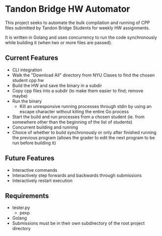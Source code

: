# Tandon Bridge HW Automator

This project seeks to automate the bulk compilation and running of CPP files submitted by Tandon Bridge Students for weekly HW assignments.

It is written in Golang and uses concurrency to run the code synchronously while building it (when two or more files are passed).

## Current Features

* CLI integration
* Walk the "Download All" directory from NYU Clases to find the chosen student cpp hw
* Build the HW and save the binary in a subdir
* Copy cpp files into a subdir (to make them easier to find; remove maybe)
* Run the binary
  * Kill an unresponsive running processes through stdin by using an escape character without killing the entire Go process
* Start the build and run processes from a chosen student (ie. from somewhere other than the beginning of the list of students)
* Concurrent building and running
* Choice of whether to build synchronously or only after finished running the previous program (allows the grader to edit the next program to be run before building it)

## Future Features

* Interactive commands
* Interactively step forwards and backwards through submissions
* Interactively restart execution

## Requirements

* tester.py
  * pexp
* Golang
* Submissions must be in their own subdirectory of the root project directory